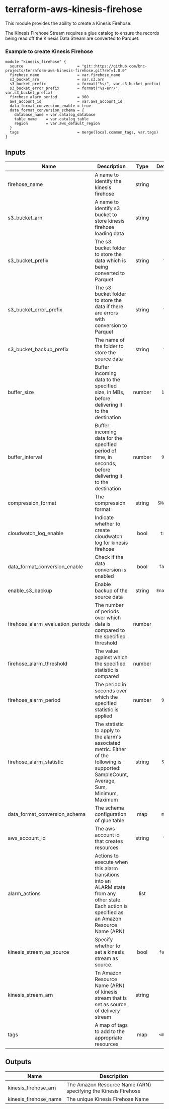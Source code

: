 # terraform-aws-kinesis-firehose

This module provides the ability to create a Kinesis Firehose.

The Kinesis Firehose Stream requires a glue catalog to ensure the records being read off the Kinesis Data Stream are converted to Parquet.

### Example to create Kinesis Firehose

```
module "kinesis_firehose" {
  source                        = "git::https://github.com/bnc-projects/terraform-aws-kinesis-firehose.git?ref=1.0.0"
  firehose_name                 = var.firehose_name
  s3_bucket_arn                 = var.s3.arn
  s3_bucket_prefix              = format("%s/", var.s3_bucket_prefix)
  s3_bucket_error_prefix        = format("%s-err/", var.s3_bucket_prefix)
  firehose_alarm_period         = 960
  aws_account_id                = var.aws_account_id
  data_format_conversion_enable = true
  data_format_conversion_schema = {
    database_name = var.catalog_database
    table_name    = var.catalog_table
    region        = var.aws_default_region
  }
  tags                          = merge(local.common_tags, var.tags)
}
```
## Inputs

| Name | Description | Type | Default | Required |
|------|-------------|:----:|:-----:|:-----:|
| firehose_name | A name to identify the kinesis firehose | string | - | yes |
| s3_bucket_arn | A name to identify s3 bucket to store kinesis firehose loading data| string | - | yes |
| s3_bucket_prefix | The s3 bucket folder to store the data which is being converted to Parquet | string | `""` | no |
| s3_bucket_error_prefix | The s3 bucket folder to store the data if there are errors with conversion to Parquet | string | `""` | no |
| s3_bucket_backup_prefix | The name of the folder to store the source data | string | `""` | no |
| buffer_size | Buffer incoming data to the specified size, in MBs, before delivering it to the destination | number | `128` | no |
| buffer_interval | Buffer incoming data for the specified period of time, in seconds, before delivering it to the destination | number | `900` | no |
| compression_format | The compression format| string | `SNAPPY` | no |
| cloudwatch_log_enable | Indicate whether to create cloudwatch log for kinesis firehose | bool | `true` | no |
| data_format_conversion_enable | Check if the data conversion is enabled | bool | `false` | no |
| enable_s3_backup | Enable backup of the source data | string | `Enabled` | no |
| firehose_alarm_evaluation_periods |  The number of periods over which data is compared to the specified threshold | number | `1` | no |
| firehose_alarm_threshold | The value against which the specified statistic is compared | number | `0` | no |
| firehose_alarm_period | The period in seconds over which the specified statistic is applied | number | `960` | no |
| firehose_alarm_statistic | The statistic to apply to the alarm's associated metric. Either of the following is supported: SampleCount, Average, Sum, Minimum, Maximum | string | `Sum` | no |
| data_format_conversion_schema | The schema configuration of glue table | map | `map` | no |
| aws_account_id | The aws account id that creates resources | string | `""` | no |
| alarm_actions | Actions to execute when this alarm transitions into an ALARM state from any other state. Each action is specified as an Amazon Resource Name (ARN) | list | `[]` | no |
| kinesis_stream_as_source| Specify whether to set a kinesis stream as source. | bool | `false` | no |
| kinesis_stream_arn | Tn Amazon Resource Name (ARN) of kinesis stream that is set as source of delivery stream | string | `` | no |
| tags | A map of tags to add to the appropriate resources | map | `<map>` | no |

## Outputs

| Name | Description |
|------|-------------|
| kinesis_firehose_arn  | The Amazon Resource Name (ARN) specifying the Kinesis Firehose |
| kinesis_firehose_name | The unique Kinesis Firehose Name |
